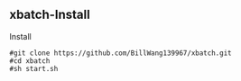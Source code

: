 ## xbatch-Install

Install

```
#git clone https://github.com/BillWang139967/xbatch.git
#cd xbatch
#sh start.sh
```
